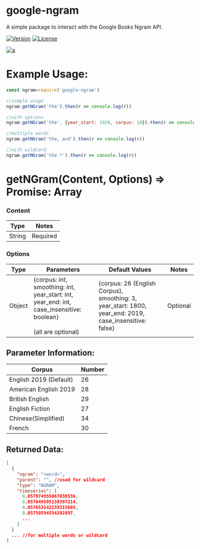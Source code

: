 google-ngram
======

A simple package to interact with the Google Books Ngram API.

[![Version](https://img.shields.io/npm/v/google-ngram.svg)](https://npmjs.org/package/google-ngram)
[![License](https://img.shields.io/npm/l/google-ngram.svg)](https://github.com/ashwink0/google-ngram/blob/master/LICENSE)

[![a](https://nodei.co/npm/google-ngram.png?mini=true)](https://npmjs.org/package/google-ngram)


# Example Usage:
``` js
const ngram=require('google-ngram')

//simple usage
ngram.getNGram('the').then(r => console.log(r))

//with options
ngram.getNGram('the', {year_start: 1920, corpus: 10}).then(r => console.log(r))

//multiple words
ngram.getNGram('the, and').then(r => console.log(r))

//with wildcard
ngram.getNGram('the *').then(r => console.log(r))

```

# getNGram(Content, Options) => Promise: Array

### Content
| Type | Notes |
| --- | --- |
| String | Required |

### Options
| Type | Parameters | Default Values | Notes |
| --- | --- | --- | --- |
| Object | {corpus: int, <br />smoothing: int, <br />year_start: int, <br />year_end: int, <br /> case_insensitive: boolean} <br /><br />(all are optional)| {corpus: 26 (English Corpus), <br />smoothing: 3, <br />year_start: 1800, <br />year_end: 2019, <br /> case_insensitive: false} | Optional |


## Parameter Information:
| Corpus | Number |
| ---| ---|
| English 2019 (Default) |26|
| American English 2019 | 28 |
| British English | 29 |
| English Fiction | 27 |
| Chinese(Simplified) | 34 |
| French | 30 |

## Returned Data:
```json
[
  {
    "ngram": "<word>",
    "parent": "", //used for wildcard
    "type": "NGRAM",
    "timeseries": [
      0.057974955067038536,
      0.057649505138397214,
      0.057653142139315605,
      0.05750594554202897,
      ...
    ]
  }
  ... //for multiple words or wildcard
]
```
